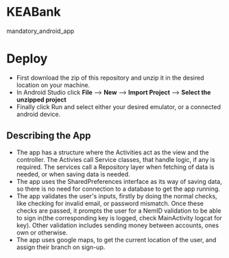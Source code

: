 # KEABank
mandatory_android_app


# Deploy
* First download the zip of this repository and unzip it in the desired location on your machine.
* In Android Studio click **File** --> **New** --> **Import Project** --> **Select the unzipped project**
* Finally click Run and select either your desired emulator, or a connected android device.

## Describing the App
* The app has a structure where the Activities act as the view and the controller. The Activies call Service classes, that handle
logic, if any is required. The services call a Repository layer when fetching of data is needed, or when saving data is needed.
* The app uses the SharedPreferences interface as its way of saving data, so there is no need for connection to a database to get the app running.
* The app validates the user's inputs, firstly by doing the normal checks, like checking for invalid email, or password mismatch. Once these
checks are passed, it prompts the user for a NemID validation to be able to sign in(the corresponding key is logged, check MainActivity logcat for key). Other validation  includes sending money between accounts,
ones own or otherwise.
* The app uses google maps, to get the current location of the user, and assign their branch on sign-up.
